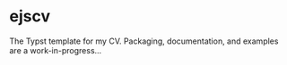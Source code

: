 # ejscv

The Typst template for my CV. Packaging, documentation, and examples are a work-in-progress...
